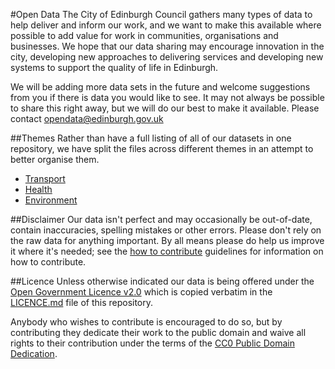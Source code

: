 #Open Data
The City of Edinburgh Council gathers many types of data to help deliver and inform our work, and we want to make this available where possible to add value for work in communities, organisations and businesses. We hope that our data sharing may encourage innovation in the city, developing new approaches to delivering services and developing new systems to support the quality of life in Edinburgh.

We will be adding more data sets in the future and welcome suggestions from you if there is data you would like to see. It may not always be possible to share this right away, but we will do our best to make it available. Please contact opendata@edinburgh.gov.uk

##Themes
Rather than have a full listing of all of our datasets in one repository, we have split the files across different themes in an attempt to better organise them.

* [Transport](https://github.com/edinburghcouncil/datasets-transport)
* [Health](https://github.com/edinburghcouncil/datasets-health)
* [Environment ](https://github.com/edinburghcouncil/datasets-environment)


##Disclaimer
Our data isn't perfect and may occasionally be out-of-date, contain inaccuracies, spelling mistakes or other errors. Please don't rely on the raw data for anything important. By all means please do help us improve it where it's needed; see the [how to contribute](CONTRIBUTING.md) guidelines for information on how to contribute.


##Licence
Unless otherwise indicated our data is being offered under the [Open Government Licence v2.0](https://www.nationalarchives.gov.uk/doc/open-government-licence/version/2/) which is copied verbatim in the [LICENCE.md](LICENCE.md) file of this repository.

Anybody who wishes to contribute is encouraged to do so, but by contributing they dedicate their work to the public domain and waive all rights to their contribution under the terms of the [CC0 Public Domain Dedication](http://creativecommons.org/publicdomain/zero/1.0/).
